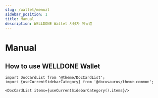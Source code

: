 ```yaml
---
slug: /wallet/menual
sidebar_position: 1
title: Manual
description: WELLDONE Wallet 사용자 메뉴얼
---
```


# Manual

## How to use WELLDONE Wallet

```mdx-code-block
import DocCardList from '@theme/DocCardList';
import {useCurrentSidebarCategory} from '@docusaurus/theme-common';

<DocCardList items={useCurrentSidebarCategory().items}/>
```
